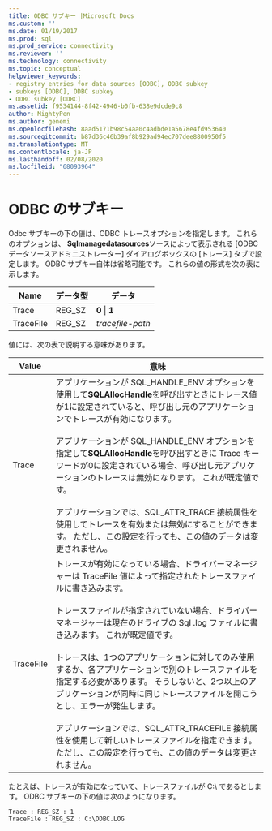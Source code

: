 ```yaml
---
title: ODBC サブキー |Microsoft Docs
ms.custom: ''
ms.date: 01/19/2017
ms.prod: sql
ms.prod_service: connectivity
ms.reviewer: ''
ms.technology: connectivity
ms.topic: conceptual
helpviewer_keywords:
- registry entries for data sources [ODBC], ODBC subkey
- subkeys [ODBC], ODBC subkey
- ODBC subkey [ODBC]
ms.assetid: f9534144-8f42-4946-b0fb-638e9dcde9c8
author: MightyPen
ms.author: genemi
ms.openlocfilehash: 8aad5171b98c54aa0c4adbde1a5678e4fd953640
ms.sourcegitcommit: b87d36c46b39af8b929ad94ec707dee8800950f5
ms.translationtype: MT
ms.contentlocale: ja-JP
ms.lasthandoff: 02/08/2020
ms.locfileid: "68093964"
---
```

# <a name="odbc-subkey"></a>ODBC のサブキー
Odbc サブキーの下の値は、ODBC トレースオプションを指定します。 これらのオプションは、 **Sqlmanagedatasources**ソースによって表示される [ODBC データソースアドミニストレーター] ダイアログボックスの [トレース] タブで設定します。 ODBC サブキー自体は省略可能です。 これらの値の形式を次の表に示します。  
  
|Name|データ型|データ|  
|----------|---------------|----------|  
|Trace|REG_SZ|**0** &#124; **1**|  
|TraceFile|REG_SZ|*tracefile-path*|  
  
 値には、次の表で説明する意味があります。  
  
|Value|意味|  
|-----------|-------------|  
|Trace|アプリケーションが SQL_HANDLE_ENV オプションを使用して**SQLAllocHandle**を呼び出すときにトレース値が1に設定されていると、呼び出し元のアプリケーションでトレースが有効になります。<br /><br /> アプリケーションが SQL_HANDLE_ENV オプションを指定して**SQLAllocHandle**を呼び出すときに Trace キーワードが0に設定されている場合、呼び出し元アプリケーションのトレースは無効になります。 これが既定値です。<br /><br /> アプリケーションでは、SQL_ATTR_TRACE 接続属性を使用してトレースを有効または無効にすることができます。 ただし、この設定を行っても、この値のデータは変更されません。|  
|TraceFile|トレースが有効になっている場合、ドライバーマネージャーは TraceFile 値によって指定されたトレースファイルに書き込みます。<br /><br /> トレースファイルが指定されていない場合、ドライバーマネージャーは現在のドライブの Sql .log ファイルに書き込みます。 これが既定値です。<br /><br /> トレースは、1つのアプリケーションに対してのみ使用するか、各アプリケーションで別のトレースファイルを指定する必要があります。 そうしないと、2つ以上のアプリケーションが同時に同じトレースファイルを開こうとし、エラーが発生します。<br /><br /> アプリケーションでは、SQL_ATTR_TRACEFILE 接続属性を使用して新しいトレースファイルを指定できます。 ただし、この設定を行っても、この値のデータは変更されません。|  
  
 たとえば、トレースが有効になっていて、トレースファイルが C:\ であるとします。 ODBC サブキーの下の値は次のようになります。  
  
```  
Trace : REG_SZ : 1  
TraceFile : REG_SZ : C:\ODBC.LOG  
  
```
